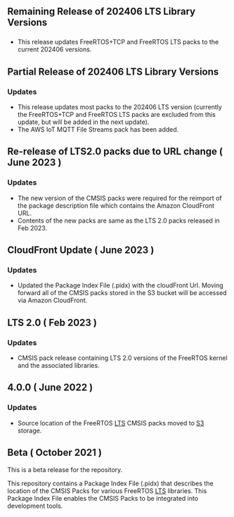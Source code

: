 ## Remaining Release of 202406 LTS Library Versions

###
- This release updates FreeRTOS+TCP and FreeRTOS LTS packs to the current 202406 versions.

## Partial Release of 202406 LTS Library Versions

### Updates 
- This release updates most packs to the 202406 LTS version (currently the FreeRTOS+TCP and FreeRTOS LTS packs are excluded from this update, but will be added in the next update).
- The AWS IoT MQTT File Streams pack has been added.

## Re-release of LTS2.0 packs due to URL change ( June 2023 )

### Updates
-  The new version of the CMSIS packs were required for the reimport of the package description file which contains the Amazon CloudFront URL. 
-  Contents of the new packs are same as the LTS 2.0 packs released in Feb 2023. 

## CloudFront Update ( June 2023 )

### Updates
-  Updated the Package Index File (.pidx) with the cloudFront Url. Moving forward all of the CMSIS packs stored in the S3 bucket will be accessed via Amazon CloudFront. 

## LTS 2.0 ( Feb 2023 )

### Updates
-  CMSIS pack release containing LTS 2.0 versions of the FreeRTOS kernel and the associated libraries.

## 4.0.0 ( June 2022 )

### Updates
- Source location of the FreeRTOS [LTS](https://freertos.org/lts-libraries.html) CMSIS packs moved to [S3](https://aws.amazon.com/s3/) storage.

## Beta ( October 2021 )
This is a beta release for the repository.

This repository contains a Package Index File (.pidx) that describes the location of the CMSIS Packs for various FreeRTOS [LTS](https://freertos.org/lts-libraries.html) libraries. This Package Index File enables the CMSIS Packs to be integrated into development tools.
